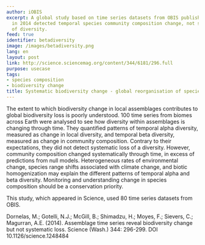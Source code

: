 ```yaml
---
author: iOBIS
excerpt: A global study based on time series datasets from OBIS published in Science
  in 2014 detected temporal species community composition change, not systematic loss
  of diversity.
feed: true
identifier: betadiversity
image: /images/betadiversity.png
lang: en
layout: post
link: http://science.sciencemag.org/content/344/6181/296.full
purpose: usecase
tags:
- species composition
- biodiversity change
title: Systematic biodiversity change - global reorganisation of species pools
---
```


The extent to which biodiversity change in local assemblages contributes to global biodiversity loss is poorly understood. 100 time series from biomes across Earth were analysed to see how diversity within assemblages is changing through time. They quantified patterns of temporal alpha diversity, measured as change in local diversity, and temporal beta diversity, measured as change in community composition. Contrary to their expectations, they did not detect systematic loss of a diversity. However, community composition changed systematically through time, in excess of predictions from null models. Heterogeneous rates of environmental change, species range shifts associated with climate change, and biotic homogenization may explain the different patterns of temporal alpha and beta diversity. Monitoring and understanding change in species composition should be a conservation priority.

This study, which appeared in Science, used 80 time series datasets from OBIS.

Dornelas, M.; Gotelli, N.J.; McGill, B.; Shimadzu, H.; Moyes, F.; Sievers, C.; Magurran, A.E. (2014). Assemblage time series reveal biodiversity change but not systematic loss. Science (Wash.) 344: 296-299. DOI 10.1126/science.1248484